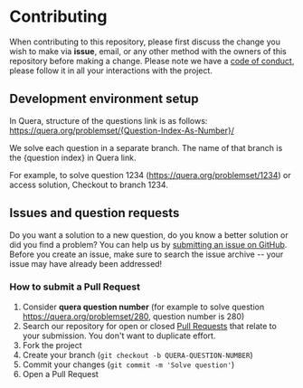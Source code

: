 # Contributing

When contributing to this repository, please first discuss the change you wish to make via **issue**, email, or any other method with the owners of this repository before making a change.
Please note we have a [code of conduct](CODE_OF_CONDUCT.md), please follow it in all your interactions with the project.

## Development environment setup

In Quera, structure of the questions link is as follows: https://quera.org/problemset/{Question-Index-As-Number}/

We solve each question in a separate branch. The name of that branch is the {question index} in Quera link.

For example, to solve question 1234 (https://quera.org/problemset/1234) or access solution, Checkout to branch 1234.

## Issues and question requests

Do you want a solution to a new question, do you know a better solution or did you find a problem? You can help us by [submitting an issue on GitHub](https://github.com/HamidMolareza/QueraProblems/issues). Before you create an issue, make sure to search the issue archive -- your issue may have already been addressed!

### How to submit a Pull Request

1. Consider **quera question number** (for example to solve question https://quera.org/problemset/280, question number is 280)
2. Search our repository for open or closed
   [Pull Requests](https://github.com/HamidMolareza/QueraProblems/pulls)
   that relate to your submission. You don't want to duplicate effort.
3. Fork the project
4. Create your branch (`git checkout -b QUERA-QUESTION-NUMBER`)
5. Commit your changes (`git commit -m 'Solve question'`)
6. Open a Pull Request
